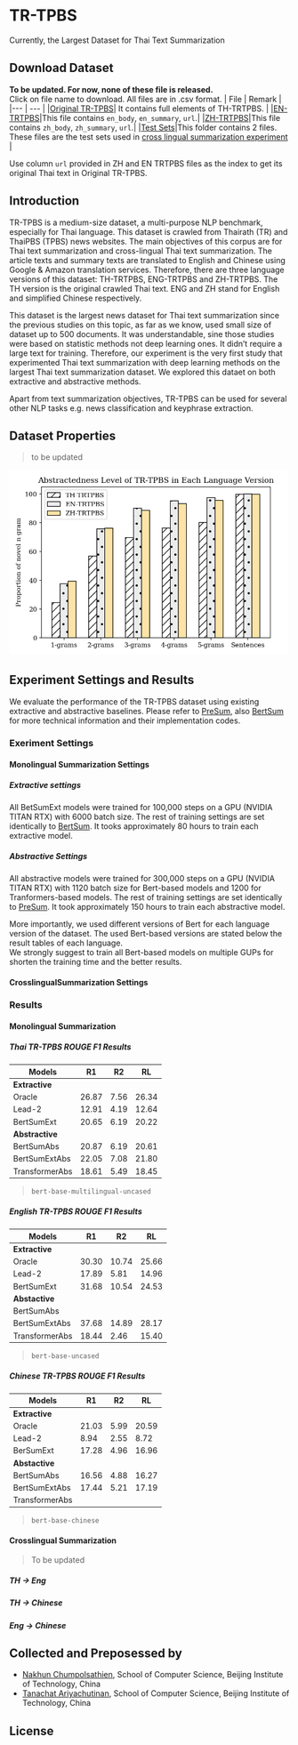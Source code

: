 # TR-TPBS
Currently, the Largest Dataset for Thai Text Summarization

## Download Dataset
**To be updated. For now, none of these file is released.** <br/>
Click on file name to download. All files are in .csv format.
| File | Remark |
|--- |  --- |
|[Original TR-TPBS]()| It contains full elements of TH-TRTPBS. |
|[EN-TRTPBS]()|This file contains `en_body`, `en_summary`, `url`.|
|[ZH-TRTPBS]()|This file contains `zh_body`, `zh_summary`, `url`.|
|[Test Sets]()|This folder contains 2 files. </n> These files are the test sets used in [cross lingual summarization experiment](#crosslingual-summarization) |

Use column `url` provided in ZH and EN TRTPBS files as the index to get its original Thai text in Original TR-TPBS.

## Introduction
TR-TPBS is a medium-size dataset, a multi-purpose NLP benchmark, especially for Thai language. This dataset is crawled from Thairath (TR) and ThaiPBS (TPBS) news websites. The main objectives of this corpus are for Thai text summarization and cross-lingual Thai text summarization. The article texts and summary texts are translated to English and Chinese using Google & Amazon translation services. Therefore, there are three language versions of this dataset: TH-TRTPBS, ENG-TRTPBS and ZH-TRTPBS. The TH version is the original crawled Thai text. ENG and ZH stand for English and simplified Chinese respectively.

This dataset is the largest news dataset for Thai text summarization since the previous studies on this topic, as far as we know, used small size of dataset up to 500 documents. It was understandable, sine those studies were based on statistic methods not deep learning ones. It didn’t require a large text for training. Therefore, our experiment is the very first study that experimented Thai text summarization with deep learning methods on the largest Thai text summarization dataset. We explored this dataet on both extractive and abstractive methods. 

Apart from text summarization objectives, TR-TPBS can be used for several other NLP tasks e.g. news classification and keyphrase extraction. 

## Dataset Properties 
> to be updated


<img src="abs_level.png" width="500" /><img>
## Experiment Settings and Results
We evaluate the performance of the TR-TPBS dataset using existing extractive and abstractive baselines. 
Please refer to [PreSum](https://arxiv.org/pdf/1908.08345.pdf), also [BertSum](https://arxiv.org/pdf/1903.10318.pdf) for more technical information and their implementation codes. 
### Exeriment Settings
#### Monolingual Summarization Settings
##### Extractive settings
All BetSumExt models were trained for 100,000 steps on a GPU (NVIDIA TITAN RTX) with 6000 batch size. The rest of training settings are set identically to [BertSum](https://github.com/nlpyang/BertSum#model-training). It tooks approximately 80 hours to train each extractive model.
##### Abstractive Settings
All abstractive models were trained for 300,000 steps on a GPU (NVIDIA TITAN RTX) with 1120 batch size for Bert-based models and 1200 for Tranformers-based models. The rest of training settings are set identically to [PreSum](https://github.com/nlpyang/PreSumm#bertabs). It took approximately 150 hours to train each abstractive model.

More importantly, we used different versions of Bert for each language version of the dataset. The used Bert-based versions are stated below the result tables of each language.<br />
We strongly suggest to train all Bert-based models on multiple GUPs for shorten the training time and the better results. 

#### CrosslingualSummarization Settings

### Results
#### Monolingual Summarization
##### Thai TR-TPBS ROUGE F1 Results
| Models | R1 | R2 | RL |
|--- | --- | --- | --- |
|**Extractive**| | | |
|Oracle | 26.87 | 7.56 | 26.34 | 
|Lead-2 | 12.91	|4.19|	12.64|
|BertSumExt| 20.65| 6.19 |	20.22 |
| **Abstractive**| | | |
|BertSumAbs|	20.87|	6.19|20.61|
|BertSumExtAbs|	22.05|7.08|21.80|
|TransformerAbs|	18.61	|5.49	|18.45|
> `bert-base-multilingual-uncased`

##### English TR-TPBS ROUGE F1 Results

| Models | R1 | R2 | RL |
|--- | --- | --- | --- |
|**Extractive**| | | |
| Oracle | 	30.30| 	10.74	| 25.66| 
| Lead-2	| 17.89| 	5.81| 	14.96| 
|BertSumExt| 31.68|	10.54	|24.53|
|**Abstactive**| | | |
|BertSumAbs|  |	|	 |
|BertSumExtAbs|	37.68 |	14.89|	28.17 |
|TransformerAbs|	 18.44|2.46|15.40 |
> `bert-base-uncased`
##### Chinese TR-TPBS ROUGE F1 Results
| Models | R1 | R2 | RL |
|--- | --- | --- | --- |
|**Extractive**| | | |
|Oracle |  21.03	| 5.99	| 20.59| 
|Lead-2 | 8.94	| 2.55	| 8.72| 
|BerSumExt| 17.28	| 4.96	| 16.96| 
|**Abstactive**| | | |
|BertSumAbs| 16.56	| 4.88 |	16.27  |
|BertSumExtAbs|17.44 |	5.21	 | 17.19 |
|TransformerAbs|	|	|	 |
> `bert-base-chinese`
#### Crosslingual Summarization
> To be updated

##### TH -> Eng
##### TH -> Chinese
##### Eng -> Chinese

## Collected and Preposessed by 
- [Nakhun Chumpolsathien](https://github.com/nakhunchumpolsathien), School of Computer Science, Beijing Institute of Technology, China
- [Tanachat Ariyachutinan](https://github.com/caramelWaffle), School of Computer Science, Beijing Institute of Technology, China
## License 
